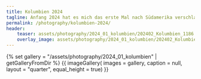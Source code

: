 ```yaml
---
title: Kolumbien 2024
tagline: Anfang 2024 hat es mich das erste Mal nach Südamerika verschlagen, genauer gesagt nach Kolumbien.
permalink: /photography/kolumbien-2024/
header:
    teaser: assets/photography/2024_01_kolumbien/202402_Kolumbien_1186.jpg
    overlay_image: assets/photography/2024_01_kolumbien/202402_Kolumbien_0946.jpg
---
```


{% set gallery = "/assets/photography/2024_01_kolumbien" | getGalleryFromDir %}
{{ imageGallery(
    images = gallery,
    caption = null,
    layout = "quarter",
    equal_height = true) }}
